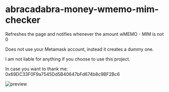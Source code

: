 # abracadabra-money-wmemo-mim-checker
Refreshes the page and notifies whenever the amount wMEMO - MIM is not 0

Does not use your Metamask account, instead it creates a dummy one.

I am not liable for anything if you choose to use this project.

In case you want to thank me: 0x69DC33F0F9a7545Dd5B40647bFd674b8c9BF2Bc6

![preview](https://i.imgur.com/V462i52.png)
